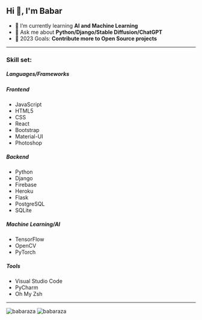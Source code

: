## Hi 👋, I'm Babar

- 🧠 I’m currently learning **AI and Machine Learning**
- 💬 Ask me about **Python/Django/Stable Diffusion/ChatGPT**
- 🥅 2023 Goals: **Contribute more to Open Source projects**
  
------

### Skill set:

##### Languages/Frameworks

##### Frontend

- JavaScript
- HTML5
- CSS
- React
- Bootstrap
- Material-UI
- Photoshop

##### Backend

- Python
- Django
- Firebase
- Heroku
- Flask
- PostgreSQL
- SQLite

##### Machine Learning/AI

- TensorFlow
- OpenCV
- PyTorch

##### Tools

- Visual Studio Code
- PyCharm
- Oh My Zsh
  
  

---

<img src="https://github-readme-stats.vercel.app/api/top-langs/?username=babaraza&layout=compact&hide=html" alt="babaraza" /> 
<img src="https://github-readme-stats.vercel.app/api?username=babaraza&show_icons=true&hide_border=true" alt="babaraza" />
